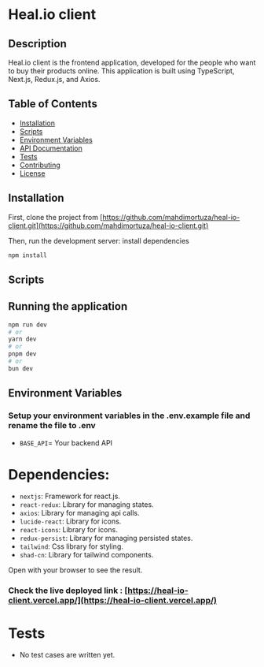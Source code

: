 # Heal.io client

## Description

Heal.io client is the frontend application, developed for the people who want to buy their products online.
This application is built using TypeScript, Next.js, Redux.js, and Axios.

## Table of Contents

- [Installation](#installation)
- [Scripts](#scripts)
- [Environment Variables](#environment-variables)
- [API Documentation](#api-documentation)
- [Tests](#tests)
- [Contributing](#contributing)
- [License](#license)

## Installation

First, clone the project from [https://github.com/mahdimortuza/heal-io-client.git](https://github.com/mahdimortuza/heal-io-client.git)

Then, run the development server:
install dependencies

```bash
npm install
```

## Scripts

## Running the application

```bash
npm run dev
# or
yarn dev
# or
pnpm dev
# or
bun dev
```

## Environment Variables

### Setup your environment variables in the .env.example file and rename the file to .env

- `BASE_API`= Your backend API

# Dependencies:

- `nextjs`: Framework for react.js.
- `react-redux`: Library for managing states.
- `axios`: Library for managing api calls.
- `lucide-react`: Library for icons.
- `react-icons`: Library for icons.
- `redux-persist`: Library for managing persisted states.
- `tailwind`: Css library for styling.
- `shad-cn`: Library for tailwind components.

Open with your browser to see the result.

### Check the live deployed link : [https://heal-io-client.vercel.app/](https://heal-io-client.vercel.app/)

# Tests

- No test cases are written yet.
